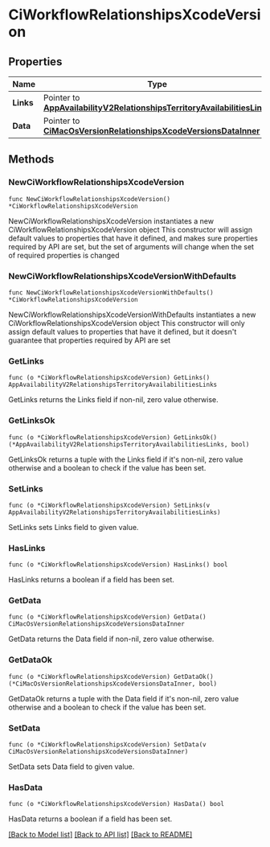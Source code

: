 # CiWorkflowRelationshipsXcodeVersion

## Properties

Name | Type | Description | Notes
------------ | ------------- | ------------- | -------------
**Links** | Pointer to [**AppAvailabilityV2RelationshipsTerritoryAvailabilitiesLinks**](AppAvailabilityV2RelationshipsTerritoryAvailabilitiesLinks.md) |  | [optional] 
**Data** | Pointer to [**CiMacOsVersionRelationshipsXcodeVersionsDataInner**](CiMacOsVersionRelationshipsXcodeVersionsDataInner.md) |  | [optional] 

## Methods

### NewCiWorkflowRelationshipsXcodeVersion

`func NewCiWorkflowRelationshipsXcodeVersion() *CiWorkflowRelationshipsXcodeVersion`

NewCiWorkflowRelationshipsXcodeVersion instantiates a new CiWorkflowRelationshipsXcodeVersion object
This constructor will assign default values to properties that have it defined,
and makes sure properties required by API are set, but the set of arguments
will change when the set of required properties is changed

### NewCiWorkflowRelationshipsXcodeVersionWithDefaults

`func NewCiWorkflowRelationshipsXcodeVersionWithDefaults() *CiWorkflowRelationshipsXcodeVersion`

NewCiWorkflowRelationshipsXcodeVersionWithDefaults instantiates a new CiWorkflowRelationshipsXcodeVersion object
This constructor will only assign default values to properties that have it defined,
but it doesn't guarantee that properties required by API are set

### GetLinks

`func (o *CiWorkflowRelationshipsXcodeVersion) GetLinks() AppAvailabilityV2RelationshipsTerritoryAvailabilitiesLinks`

GetLinks returns the Links field if non-nil, zero value otherwise.

### GetLinksOk

`func (o *CiWorkflowRelationshipsXcodeVersion) GetLinksOk() (*AppAvailabilityV2RelationshipsTerritoryAvailabilitiesLinks, bool)`

GetLinksOk returns a tuple with the Links field if it's non-nil, zero value otherwise
and a boolean to check if the value has been set.

### SetLinks

`func (o *CiWorkflowRelationshipsXcodeVersion) SetLinks(v AppAvailabilityV2RelationshipsTerritoryAvailabilitiesLinks)`

SetLinks sets Links field to given value.

### HasLinks

`func (o *CiWorkflowRelationshipsXcodeVersion) HasLinks() bool`

HasLinks returns a boolean if a field has been set.

### GetData

`func (o *CiWorkflowRelationshipsXcodeVersion) GetData() CiMacOsVersionRelationshipsXcodeVersionsDataInner`

GetData returns the Data field if non-nil, zero value otherwise.

### GetDataOk

`func (o *CiWorkflowRelationshipsXcodeVersion) GetDataOk() (*CiMacOsVersionRelationshipsXcodeVersionsDataInner, bool)`

GetDataOk returns a tuple with the Data field if it's non-nil, zero value otherwise
and a boolean to check if the value has been set.

### SetData

`func (o *CiWorkflowRelationshipsXcodeVersion) SetData(v CiMacOsVersionRelationshipsXcodeVersionsDataInner)`

SetData sets Data field to given value.

### HasData

`func (o *CiWorkflowRelationshipsXcodeVersion) HasData() bool`

HasData returns a boolean if a field has been set.


[[Back to Model list]](../README.md#documentation-for-models) [[Back to API list]](../README.md#documentation-for-api-endpoints) [[Back to README]](../README.md)


